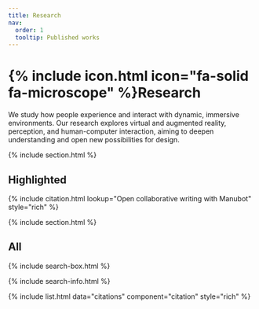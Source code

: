 ```yaml
---
title: Research
nav:
  order: 1
  tooltip: Published works
---
```


# {% include icon.html icon="fa-solid fa-microscope" %}Research

We study how people experience and interact with dynamic, immersive environments. Our research explores virtual and augmented reality, perception, and human-computer interaction, aiming to deepen understanding and open new possibilities for design.

{% include section.html %}

## Highlighted

{% include citation.html lookup="Open collaborative writing with Manubot" style="rich" %}

{% include section.html %}

## All

{% include search-box.html %}

{% include search-info.html %}

{% include list.html data="citations" component="citation" style="rich" %}
